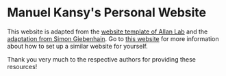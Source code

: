 # Manuel Kansy's Personal Website

This website is adapted from the [website template of Allan Lab](https://github.com/mpa139/allanlab) 
and the [adaptation from Simon Giebenhain](https://simongiebenhain.github.io/). 
Go to [this website](https://www.allanlab.org/aboutwebsite.html) for more information about how to set up a similar website for yourself.

Thank you very much to the respective authors for providing these resources!
